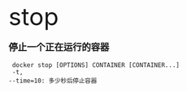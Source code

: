 <font size=8 >stop</font>
<br/>
<br/>
<font size=4>**停止一个正在运行的容器**</font>
<br/>
<br/>
<code> docker stop [OPTIONS] CONTAINER [CONTAINER...]<br/>
-t, --time=10: 多少秒后停止容器<br/>
</code>